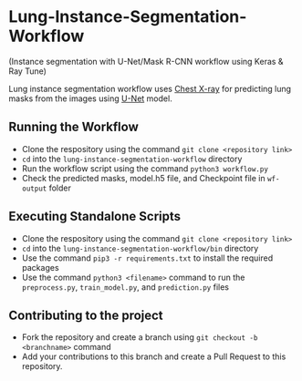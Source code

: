 # Lung-Instance-Segmentation-Workflow 
(Instance segmentation with U-Net/Mask R-CNN workflow using Keras &amp; Ray Tune)

Lung instance segmentation workflow uses [Chest X-ray](https://www.ncbi.nlm.nih.gov/pmc/articles/PMC4256233/) for predicting lung masks from the images using [U-Net](https://arxiv.org/abs/1505.04597) model. 

## Running the Workflow

* Clone the respository using the command `git clone <repository link>`
* `cd` into the `lung-instance-segmentation-workflow` directory
* Run the workflow script using the command `python3 workflow.py`
* Check the predicted masks, model.h5 file, and Checkpoint file in `wf-output` folder

## Executing Standalone Scripts

* Clone the respository using the command `git clone <repository link>`
* `cd` into the `lung-instance-segmentation-workflow/bin` directory
* Use the command `pip3 -r requirements.txt` to install the required packages
* Use the command `python3 <filename>` command to run the `preprocess.py`, `train_model.py`, and `prediction.py` files

## Contributing to the project

* Fork the repository and create a branch using `git checkout -b <branchname>` command
* Add your contributions to this branch and create a Pull Request to this repository. 

